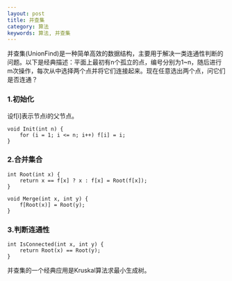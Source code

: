 ```yaml
---
layout: post
title: 并查集
category: 算法
keywords: 算法, 并查集
---
```


并查集(UnionFind)是一种简单高效的数据结构，主要用于解决一类连通性判断的问题。以下是经典描述：平面上最初有n个孤立的点，编号分别为1~n，随后进行m次操作，每次从中选择两个点并将它们连接起来。现在任意选出两个点，问它们是否连通？

### 1.初始化

设f[i]表示节点i的父节点。

```
void Init(int n) {
    for (i = 1; i <= n; i++) f[i] = i;
}
```

### 2.合并集合

```
int Root(int x) {
    return x == f[x] ? x : f[x] = Root(f[x]);
}

void Merge(int x, int y) {
    f[Root(x)] = Root(y);
}
```

### 3.判断连通性

```
int IsConnected(int x, int y) {
    return Root(x) == Root(y);
}
```

并查集的一个经典应用是Kruskal算法求最小生成树。
